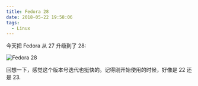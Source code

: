 ```yaml
---
title: Fedora 28
date: 2018-05-22 19:58:06
tags:
  - Linux
---
```


今天把 Fedora 从 27 升级到了 28:
<!--more-->
![Fedora 28](/images/20180522_upgraded_fedora_28.png)

回想一下，感觉这个版本号迭代也挺快的。记得刚开始使用的时候，好像是 22 还是 23.
